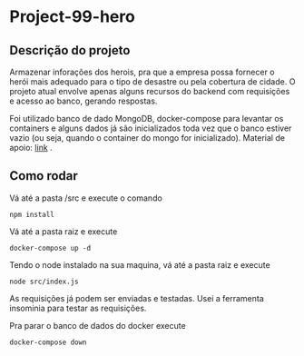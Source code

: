 # Project-99-hero
## Descrição do projeto
Armazenar inforações dos herois, pra que a empresa possa fornecer o herói mais adequado para o tipo de desastre ou pela cobertura de cidade. O projeto atual envolve apenas alguns recursos do backend com requisições e acesso ao banco, gerando respostas. 

Foi utilizado banco de dado MongoDB, docker-compose para levantar os containers e alguns dados já são inicializados toda vez que o banco estiver vazio (ou seja, quando o container do mongo for inicializado). Material de apoio: [link](https://www.youtube.com/watch?v=BN_8bCfVp88&list=PL85ITvJ7FLoiXVwHXeOsOuVppGbBzo2dp) .



## Como rodar
Vá até a pasta /src e execute o comando
```
npm install
```

Vá até a pasta raiz e execute
```
docker-compose up -d
```

Tendo o node instalado na sua maquina, vá até a pasta raiz e execute 
```
node src/index.js
```

As requisições já podem ser enviadas e testadas. Usei a ferramenta insominia para testar as requisições.

Pra parar o banco de dados do docker execute
```
docker-compose down
``` 

